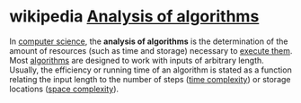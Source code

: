 # wikipedia [Analysis of algorithms](https://en.wikipedia.org/wiki/Analysis_of_algorithms)

In [computer science](https://infogalactic.com/info/Computer_science), the **analysis of algorithms** is the determination of the amount of resources (such as time and storage) necessary to [execute them](https://infogalactic.com/info/Computation). Most [algorithms](https://infogalactic.com/info/Algorithm) are designed to work with inputs of arbitrary length. Usually, the efficiency or running time of an algorithm is stated as a function relating the input length to the number of steps ([time complexity](https://infogalactic.com/info/Time_complexity)) or storage locations ([space complexity](https://infogalactic.com/info/Space_complexity)).